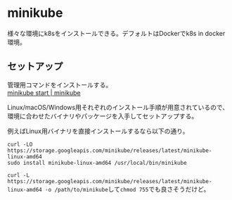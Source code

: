 # minikube

様々な環境にk8sをインストールできる。デフォルトはDockerでk8s in docker環境。

## セットアップ

管理用コマンドをインストールする。  
[minikube start | minikube](https://minikube.sigs.k8s.io/docs/start/)

Linux/macOS/Windows用それぞれのインストール手順が用意されているので、環境に合わせたバイナリやパッケージを入手してセットアップする。

例えばLinux用バイナリを直接インストールするなら以下の通り。

```console
curl -LO https://storage.googleapis.com/minikube/releases/latest/minikube-linux-amd64
sudo install minikube-linux-amd64 /usr/local/bin/minikube
```

`curl -L https://storage.googleapis.com/minikube/releases/latest/minikube-linux-amd64 -o /path/to/minikube`して`chmod 755`でも良さそうだけど。
